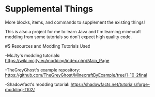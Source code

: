 # Supplemental Things
More blocks, items, and commands to supplement the existing things!

This is also a project for me to learn Java and I'm learning minecraft modding from some tutorials so don't expect high quality code.

#$ Resources and Modding Tutorials Used

-McJty's modding tutorials: https://wiki.mcjty.eu/modding/index.php/Main_Page

-TheGreyGhost's example repository: https://github.com/TheGreyGhost/MinecraftByExample/tree/1-10-2final

-Shadowfact's modding tutorial: https://shadowfacts.net/tutorials/forge-modding-1102/
